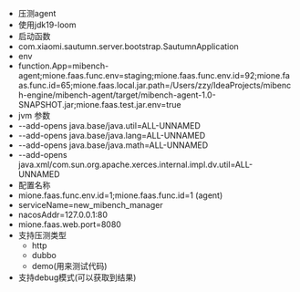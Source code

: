 + 压测agent
+ 使用jdk19-loom
+ 启动函数
+ com.xiaomi.sautumn.server.bootstrap.SautumnApplication
+ env 
+ function.App=mibench-agent;mione.faas.func.env=staging;mione.faas.func.env.id=92;mione.faas.func.id=65;mione.faas.local.jar.path=/Users/zzy/IdeaProjects/mibench-engine/mibench-agent/target/mibench-agent-1.0-SNAPSHOT.jar;mione.faas.test.jar.env=true
+ jvm 参数
+ --add-opens java.base/java.util=ALL-UNNAMED
+ --add-opens java.base/java.lang=ALL-UNNAMED
+ --add-opens java.base/java.math=ALL-UNNAMED
+ --add-opens java.xml/com.sun.org.apache.xerces.internal.impl.dv.util=ALL-UNNAMED
+ 配置名称
+ mione.faas.func.env.id=1;mione.faas.func.id=1  (agent)
+ serviceName=new_mibench_manager
+ nacosAddr=127.0.0.1:80
+ mione.faas.web.port=8080
+ 支持压测类型
  + http
  + dubbo
  + demo(用来测试代码)
+ 支持debug模式(可以获取到结果)
